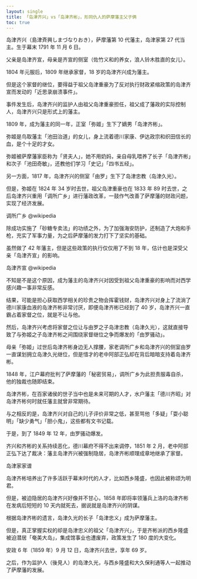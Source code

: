 ```yaml
---
layout: single
title: 「岛津齐兴」vs「岛津齐彬」，形同仇人的萨摩藩主父子俩
toc: true
---
```


岛津齐兴（島津斉興しまづなりおき），萨摩藩第 10 代藩主，岛津家第 27 代当主。生于幕末 1791 年 11 月 6 日。

父亲是岛津齐宣，母亲是齐宣的侧室（佐竹义和的养女，浪人铃木胜直的女儿）。

1804 年元服后，1809 年继承家督，18 岁的岛津齐兴成为藩主。

但是这个家督的继位，要得益于祖父岛津重豪为了反对执行财政紧缩政策的岛津齐宣而发动的「近思录崩溃事件」。

事件发生后，岛津齐兴的监护人由祖父岛津重豪担任，祖父成了藩政的实际控制人，岛津齐兴只是形式上的藩主。

1809 年，成为藩主的同一年，正室「弥姬」生下了嫡男「岛津齐彬」。

弥姬是鸟取藩主「池田治道」的女儿，身上流着德川家康、伊达政宗和织田信长的血，是个十足的才女。

弥姬被萨摩藩家臣称为「贤夫人」，她不用奶妈，亲自母乳喂养了长子「岛津齐彬」和次子「池田奇敏」，还教他们学习「史记」「四书五经」。

另一方面，1817 年，岛津齐兴的侧室「由罗」生下了岛津忠教（岛津久光）。

但是，弥姬在 1824 年 34 岁时去世，祖父岛津重豪也在 1833 年 89
时去世，之后岛津齐兴重用「调所广乡」进行藩政改革，一鼓作气改善了萨摩藩的财政问题，实现了经济发展。

调所广乡 @wikipedia

除成功实施了「砂糖专卖法」的功绩之外，为了加强海安防护，还制造了大炮和手枪，充实了军事力量，为之后萨摩藩的发力打下了坚实的基础。

虽然做了 42 年藩主，但是这些政策的执行仅仅用了不到 18 年，估计也是深受父亲「岛津齐宣」的影响。

岛津齐宣 @wikipedia

不知是不是这个原因，成为藩主的岛津齐兴对因受到祖父岛津重豪的影响而对西学感兴趣一事非常反感。

结果，可能是担心获取西学相关的珍贵之物会挥霍钱财，岛津齐兴对身上了流淌了德川家康血液的岛津齐彬非常讨厌，即便岛津齐彬已经到了 40
岁，岛津齐兴一直霸占着家督之位，就是不让与他。

然后，岛津齐兴考虑将家督之位让与由罗之子岛津忠教（岛津久光），这就直接导致了与弥姬之子岛津齐彬之间围绕家督继位之争而爆发的「由罗骚动」。

母亲「弥姬」过世后岛津齐彬身边无人撑腰，家老调所广乡和岛津齐兴的侧室由罗一直谋划拥立岛津久光继位，但是惜才的老中阿部正弘却在背后暗暗支持着岛津齐彬。

1848 年，江户幕府批判了萨摩藩的「秘密贸易」，调所广乡为此担责服毒自杀，他的独裁也随即结束。

岛津齐彬，在百家诸侯的世子当中也是未来可期的人才，水户藩主「德川齐昭」对岛津齐彬何时就任藩主就曾非常期待。

与之相反的是，岛津齐兴对自己的儿子评价非常之低，甚至骂他「多疑」「耍小聪明」「缺少勇气」「胆小鬼」，这些都有文书记载。

于是，到了 1849 年 12 年，由罗骚动爆发。

齐兴和齐彬的关系持续恶化，德川幕府不得不出来调停，1851 年 2 月，老中阿部正弘下达了裁决：藩主岛津齐兴被强制隐居，岛津齐彬顺理成章地继承了家督。

岛津家家谱

岛津齐彬培养出了许多活跃于幕末时代的人才，比如西乡隆盛，也因此被称颂为明君。

但是，被迫隐居的岛津齐兴好像并不甘心，1858 年即将率领藩兵上洛的岛津齐彬在发病后短短的 10 天内就死去，据说就是岛津齐兴的阴谋。

根据岛津齐彬的遗言，岛津久光的长子「岛津忠义」成为萨摩藩主。

但是，真正掌握实权的却是岛津忠义的祖父「岛津齐兴」，于是齐彬派的西乡隆盛被迫潜居「奄美大岛」，集成馆事业也遭废弃，政策发生了 180 度的大变化。

安政 6 年（1859 年）9 月 12 日，岛津齐兴去世，享年 69 岁。

之后，作为监护人（後見人）的岛津久光，与西乡隆盛和大久保利通等人一起推动了萨摩藩的发展。

  

